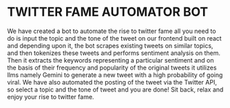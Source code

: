 <h1>TWITTER FAME AUTOMATOR BOT</h1>

We have created a bot to automate the rise to twitter fame all you need to do is input the topic and the tone of the tweet on our frontend built on react and depending upon it, the bot scrapes existing tweets on similar topics, and then tokenizes these tweets and performs sentiment analysis on them. Then it extracts the keywords representing a particular sentiment and on the basis of their frequency and popularity of the original tweets it utilizes llms namely Gemini to generate a new tweet with a high probability of going viral. We have also automated the posting of the tweet via the Twitter API, so select a topic and the tone of tweet and you are done! Sit back, relax and enjoy your rise to twitter fame.
